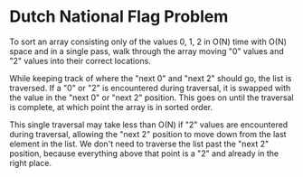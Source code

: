 # Dutch National Flag Problem

To sort an array consisting only of the values 0, 1, 2 in O(N) time with
O(N) space and in a single pass, walk through the array moving "0" values
and "2" values into their correct locations.

While keeping track of where the "next 0" and "next 2" should go, the
list is traversed. If a "0" or "2" is encountered during traversal, it is 
swapped with the value in the "next 0" or "next 2" position. This goes on 
until the traversal is complete, at which point the array is in sorted order. 

This single traversal may take less than O(N) if "2" values are encountered 
during traversal, allowing the "next 2" position to move down from the last element in the list. We don't need to traverse the list past the "next 2" position, because everything above that point is a "2" and already in the right place.


